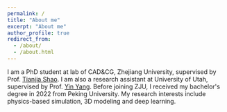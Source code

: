 ```yaml
---
permalink: /
title: "About me"
excerpt: "About me"
author_profile: true
redirect_from: 
  - /about/
  - /about.html
---
```


I am a PhD student at lab of CAD&CG, Zhejiang University, supervised by Prof. [Tianjia Shao](https://tianjiashao.com/). I am also a research assistant at University of Utah, supervised by Prof. [Yin Yang](https://yangzzzy.github.io/). Before joining ZJU, I received my bachelor's degree in 2022 from Peking University. My research interests include physics-based simulation, 3D modeling and deep learning.

